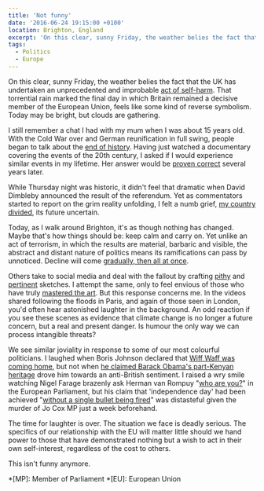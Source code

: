 ```yaml
---
title: 'Not funny'
date: '2016-06-24 19:15:00 +0100'
location: Brighton, England
excerpt: 'On this clear, sunny Friday, the weather belies the fact that the UK has undertaken an unprecedented and improbable act of self-harm.'
tags:
  - Politics
  - Europe
---
```

On this clear, sunny Friday, the weather belies the fact that the UK has undertaken an unprecedented and improbable [act of self-harm][1]. That torrential rain marked the final day in which Britain remained a decisive member of the European Union, feels like some kind of reverse symbolism. Today may be bright, but clouds are gathering.

I still remember a chat I had with my mum when I was about 15 years old. With the Cold War over and German reunification in full swing, people began to talk about the [end of history][2]. Having just watched a documentary covering the events of the 20th century, I asked if I would experience similar events in my lifetime. Her answer would be [proven correct][3] several years later.

While Thursday night was historic, it didn't feel that dramatic when David Dimbleby announced the result of the referendum. Yet as commentators started to report on the grim reality unfolding, I felt a numb grief, [my country divided][4], its future uncertain.

Today, as I walk around Brighton, it's as though nothing has changed. Maybe that's how things should be: keep calm and carry on. Yet unlike an act of terrorism, in which the results are material, barbaric and visible, the abstract and distant nature of politics means its ramifications can pass by unnoticed. Decline will come [gradually, then all at once][5].

Others take to social media and deal with the fallout by crafting [pithy][6] and [pertinent][7] sketches. I attempt the same, only to feel envious of those who have truly [mastered the art][8]. But this response concerns me. In the videos shared following the floods in Paris, and again of those seen in London, you'd often hear astonished laughter in the background. An odd reaction if you see these scenes as evidence that climate change is no longer a future concern, but a real and present danger. Is humour the only way we can process intangible threats?

We see similar joviality in response to some of our most colourful politicians. I laughed when Boris Johnson declared that [Wiff Waff was coming home][9], but not when [he claimed Barack Obama's part-Kenyan heritage][10] drove him towards an anti-British sentiment. I raised a wry smile watching Nigel Farage brazenly ask Herman van Rompuy "[who are you?][11]" in the European Parliament, but his claim that 'independence day' had been achieved "[without a single bullet being fired][12]" was distasteful given the murder of Jo Cox MP just a week beforehand.

The time for laughter is over. The situation we face is deadly serious. The specifics of our relationship with the EU will matter little should we hand power to those that have demonstrated nothing but a wish to act in their own self-interest, regardless of the cost to others.

This isn't funny anymore.

[1]: http://kottke.org/16/06/britain-votes-to-leave-the-eu
[2]: https://en.wikipedia.org/wiki/End_of_history
[3]: https://en.wikipedia.org/wiki/September_11_attacks
[4]: http://www.theguardian.com/politics/2016/jun/24/alex-salmond-second-scottish-independence-referendum-is-certain
[5]: http://www.goodreads.com/quotes/102579-how-did-you-go-bankrupt-two-ways-gradually-then-suddenly
[6]: https://twitter.com/d_whitehouse/status/746291489752375296
[7]: https://twitter.com/frankcottrell_b/status/746260066773368833
[8]: https://twitter.com/jk_rowling/status/746192965568077824
[9]: https://www.youtube.com/video/JsFRgIb8mAQ
[10]: http://www.theguardian.com/politics/2016/apr/22/boris-johnson-barack-obama-kenyan-eu-referendum
[11]: https://www.youtube.com/video/bypLwI5AQvY
[12]: https://www.theguardian.com/commentisfree/2016/jun/24/nigel-farage-ugliness-bullet-fired

*[MP]: Member of Parliament
*[EU]: European Union
